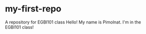 # my-first-repo
A repository for EGBI101 class
Hello! My name is Pimolnat. I'm in the EGBI101 class!